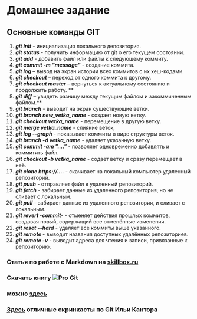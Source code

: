 # Домашнее задание

## Основные команды GIT

1. ***git init*** - инициализация локального депозитория.
2. ***git status*** - получить информацию от git о его текущем состоянии.
3. ***git add*** - добавить файл или файлы к следующему коммиту.
4. ***git commit -m "message"*** - создание коммита.
5. ***git log*** – вывод на экран истории всех коммитов с их хеш-кодами.
6. ***git checkout*** – переход от одного коммита к другому.
7. ***git checkout master*** – вернуться к актуальному состоянию и продолжить работу.
**
8. ***git diff*** – увидеть разницу между текущим файлом и закоммиченным файлом.**
9. ***git branch*** - выводит на экран существующие ветки.
10. ***git branch new_vetka_name*** - создает новую ветку.
11. ***git checkout vetka_name*** - перемещение в другую ветку.
12. ***git merge vetka_name*** - слияние веток,
13. ***git log --graph*** - показывает коммиты в виде структуры веток.
14. ***git branch -d vetka_name*** -  удаляет указанную ветку.
15. ***git commit -am "...."*** - позволяет одновременно добавлять и коммитить файл.
16. ***git checkout -b vetka_name*** - содает ветку и сразу перемещает в неё.
17. ***git clone https://....*** - скачивает на локальный компьютер удаленный репозиторий.
18. ***git push*** - отправляет файл в удаленный репозиторий.
19. ***git fetch*** - забирает данные  из удаленного репозитория, но не сливает с локальным.
20. ***git pull*** - забирает данные  из удаленного репозитория, и сливает с локальным.
21. ***git revert -commit-*** - отменяет действия прошлых коммитов, создавая новый, содержащий все отменённые изменения.
22. ***git reset --hard*** - удаляет все коммиты выше указанного.
23. ***git remote*** - выводит названия доступных удалённых репозиториев.
24. ***git remote -v*** - выводит адреса для чтения и записи, привязанные к репозиторию.

### Статья по работе с Markdown на [skillbox.ru](https://skillbox.ru/media/code/yazyk-razmetki-markdown-shpargalka-po-sintaksisu-s-primerami/)

### Скачать книгу ![Pro Git](https://res.cloudinary.com/startup-grind/image/upload/c_fill,dpr_2.0,f_auto,g_center,h_500,q_auto:good,w_500/v1/gcs/platform-data-codecademy/events/git_Dy4GHI0.png)

### можно [здесь](https://git-scm.com/book/ru/v2)

### [Здесь](https://vimeo.com/showcase/5616060?page=2&page=1) отличные скринкасты по Git Ильи Кантора
